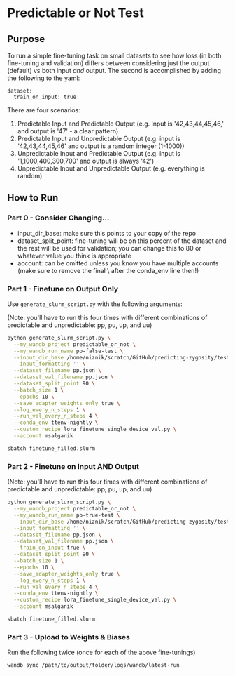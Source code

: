 # Predictable or Not Test

## Purpose

To run a simple fine-tuning task on small datasets to see how loss (in both fine-tuning and validation) differs between considering just the output (default) vs both input *and* output. The second is accomplished by adding the following to the yaml:

```
dataset:
  train_on_input: true
```

There are four scenarios:
1. Predictable Input and Predictable Output (e.g. input is '42,43,44,45,46,' and output is '47' - a clear pattern)
1. Predictable Input and Unpredictable Output (e.g. input is '42,43,44,45,46' and output is a random integer (1-1000))
1. Unpredictable Input and Predictable Output (e.g. input is '1,1000,400,300,700' and output is always '42')
1. Unpredictable Input and Unpredictable Output (e.g. everything is random)

## How to Run

### Part 0 - Consider Changing...

- input_dir_base: make sure this points to your copy of the repo
- dataset_split_point: fine-tuning will be on this percent of the dataset and the rest will be used for validation; you can change this to 80 or whatever value you think is appropriate
- account: can be omitted unless you know you have multiple accounts (make sure to remove the final \ after the conda_env line then!)

### Part 1 - Finetune on Output Only

Use `generate_slurm_script.py` with the following arguments:

(Note: you'll have to run this four times with different combinations of predictable and unpredictable: pp, pu, up, and uu)

```bash
python generate_slurm_script.py \
  --my_wandb_project predictable_or_not \
  --my_wandb_run_name pp-false-test \
  --input_dir_base /home/niznik/scratch/GitHub/predicting-zygosity/tests/predictable_or_not/ \
  --input_formatting '' \
  --dataset_filename pp.json \
  --dataset_val_filename pp.json \
  --dataset_split_point 90 \
  --batch_size 1 \
  --epochs 10 \
  --save_adapter_weights_only true \
  --log_every_n_steps 1 \
  --run_val_every_n_steps 4 \
  --conda_env ttenv-nightly \
  --custom_recipe lora_finetune_single_device_val.py \
  --account msalganik

sbatch finetune_filled.slurm
```

### Part 2 - Finetune on Input AND Output

(Note: you'll have to run this four times with different combinations of predictable and unpredictable: pp, pu, up, and uu)

```bash
python generate_slurm_script.py \
  --my_wandb_project predictable_or_not \
  --my_wandb_run_name pp-true-test \
  --input_dir_base /home/niznik/scratch/GitHub/predicting-zygosity/tests/predictable_or_not/ \
  --input_formatting '' \
  --dataset_filename pp.json \
  --dataset_val_filename pp.json \
  --train_on_input true \
  --dataset_split_point 90 \
  --batch_size 1 \
  --epochs 10 \
  --save_adapter_weights_only true \
  --log_every_n_steps 1 \
  --run_val_every_n_steps 4 \
  --conda_env ttenv-nightly \
  --custom_recipe lora_finetune_single_device_val.py \
  --account msalganik

sbatch finetune_filled.slurm
```

### Part 3 - Upload to Weights & Biases

Run the following twice (once for each of the above fine-tunings)

```bash
wandb sync /path/to/output/folder/logs/wandb/latest-run
```